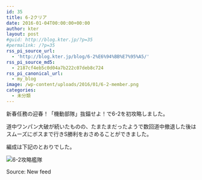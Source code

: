 ```yaml
---
id: 35
title: 6-2クリア
date: 2016-01-04T00:00:00+00:00
author: kter
layout: post
#guid: http://blog.kter.jp/?p=35
#permalink: /?p=35
rss_pi_source_url:
  - 'http://blog.kter.jp/blog/6-2%E6%94%BB%E7%95%A5/'
rss_pi_source_md5:
  - 2187cf4eb5c0d04a7b222c07deb8c724
rss_pi_canonical_url:
  - my_blog
image: /wp-content/uploads/2016/01/6-2-member.png
categories:
  - 未分類
---
```

新春任務の迎春！「機動部隊」抜錨せよ！で6-2を初攻略しました。

道中ワンパン大破が続いたものの、たまたまだったようで数回道中撤退した後はスムーズにボスまで行きS勝利をおさめることができました。

編成は下記のとおりでした。

![6-2攻略艦隊](http://img.kter.jp/2016/0104/6-2-member.png)

Source: New feed